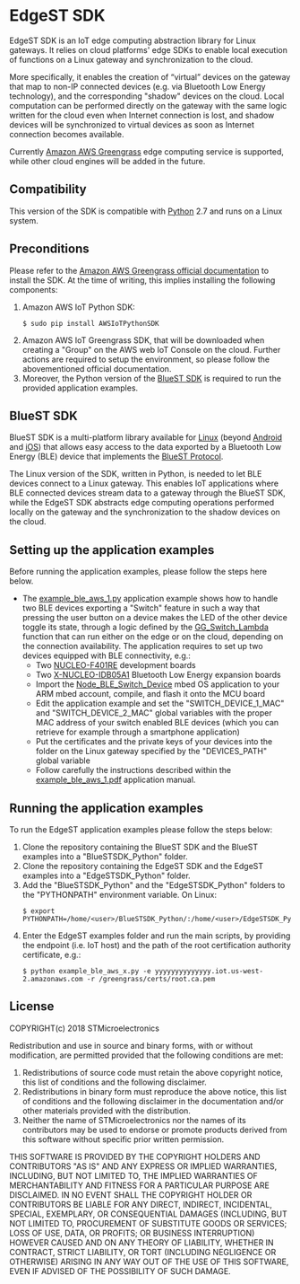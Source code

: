 # EdgeST SDK

EdgeST SDK is an IoT edge computing abstraction library for Linux gateways. It relies on cloud platforms' edge SDKs to enable local execution of functions on a Linux gateway and synchronization to the cloud.

More specifically, it enables the creation of “virtual” devices on the gateway that map to non-IP connected devices (e.g. via Bluetooth Low Energy technology), and the corresponding "shadow" devices on the cloud. Local computation can be performed directly on the gateway with the same logic written for the cloud even when Internet connection is lost, and shadow devices will be synchronized to virtual devices as soon as Internet connection becomes available.

Currently [Amazon AWS Greengrass](https://aws.amazon.com/it/greengrass/) edge computing service is supported, while other cloud engines will be added in the future.


## Compatibility
This version of the SDK is compatible with [Python](https://www.python.org/) 2.7 and runs on a Linux system.


## Preconditions
Please refer to the [Amazon AWS Greengrass official documentation](https://docs.aws.amazon.com/greengrass/latest/developerguide/what-is-gg.html) to install the SDK. At the time of writing, this implies installing the following components:
 1. Amazon AWS IoT Python SDK:
    ```Shell
    $ sudo pip install AWSIoTPythonSDK
    ```
 2. Amazon AWS IoT Greengrass SDK, that will be downloaded when creating a "Group" on the AWS web IoT Console on the cloud. Further actions are required to setup the environment, so please follow the abovementioned official documentation.
 3. Moreover, the Python version of the [BlueST SDK](https://github.com/STMicroelectronics-CentralLabs/EdgeSTSDK_Python#bluest-sdk) is required to run the provided application examples.


## BlueST SDK
BlueST SDK is a multi-platform library available for [Linux](https://github.com/STMicroelectronics-CentralLabs/BlueSTSDK_Python) (beyond [Android](https://github.com/STMicroelectronics-CentralLabs/BlueSTSDK_Android) and [iOS](https://github.com/STMicroelectronics-CentralLabs/BlueSTSDK_iOS)) that allows easy access to the data exported by a Bluetooth Low Energy (BLE) device that implements the [BlueST Protocol](https://github.com/STMicroelectronics-CentralLabs/BlueSTSDK_Python#bluest-protocol).

The Linux version of the SDK, written in Python, is needed to let BLE devices connect to a Linux gateway. This enables IoT applications where BLE connected devices stream data to a gateway through the BlueST SDK, while the EdgeST SDK abstracts edge computing operations performed locally on the gateway and the synchronization to the shadow devices on the cloud.


## Setting up the application examples
Before running the application examples, please follow the steps here below.
 * The [example_ble_aws_1.py](https://github.com/STMicroelectronics-CentralLabs/EdgeSTSDK_Python/blob/master/edge_st_examples/aws/example_ble_aws_1.py) application example shows how to handle two BLE devices exporting a "Switch" feature in such a way that pressing the user button on a device makes the LED of the other device toggle its state, through a logic defined by the [GG_Switch_Lambda](https://github.com/STMicroelectronics-CentralLabs/EdgeSTSDK_Python/blob/master/edge_st_examples/aws/GG_Switch_Lambda.py) function that can run either on the edge or on the cloud, depending on the connection availability. The application requires to set up two devices equipped with BLE connectivity, e.g.:
   * Two [NUCLEO-F401RE](http://www.st.com/content/st_com/en/products/evaluation-tools/product-evaluation-tools/mcu-eval-tools/stm32-mcu-eval-tools/stm32-mcu-nucleo/nucleo-f401re.html) development boards
   * Two [X-NUCLEO-IDB05A1](http://www.st.com/content/st_com/en/products/ecosystems/stm32-open-development-environment/stm32-nucleo-expansion-boards/stm32-ode-connect-hw/x-nucleo-idb05a1.html) Bluetooth Low Energy expansion boards
   * Import the [Node_BLE_Switch_Device](https://os.mbed.com/teams/ST/code/Node_BLE_Switch_Device/) mbed OS application to your ARM mbed account, compile, and flash it onto the MCU board
   * Edit the application example and set the "SWITCH_DEVICE_1_MAC" and "SWITCH_DEVICE_2_MAC" global variables with the proper MAC address of your switch enabled BLE devices (which you can retrieve for example through a smartphone application)
   * Put the certificates and the private keys of your devices into the folder on the Linux gateway specified by the "DEVICES_PATH" global variable
   * Follow carefully the instructions described within the [example_ble_aws_1.pdf](https://github.com/STMicroelectronics-CentralLabs/EdgeSTSDK_Python/blob/master/edge_st_examples/aws/example_ble_aws_1.pdf) application manual.


## Running the application examples
To run the EdgeST application examples please follow the steps below:
 1. Clone the repository containing the BlueST SDK and the BlueST examples into a "BlueSTSDK_Python" folder.
 2. Clone the repository containing the EdgeST SDK and the EdgeST examples into a "EdgeSTSDK_Python" folder.
 3. Add the "BlueSTSDK_Python" and the "EdgeSTSDK_Python" folders to the "PYTHONPATH" environment variable. On Linux:
    ```Shell
    $ export PYTHONPATH=/home/<user>/BlueSTSDK_Python/:/home/<user>/EdgeSTSDK_Python/
    ```
 4. Enter the EdgeST examples folder and run the main scripts, by providing the endpoint (i.e. IoT host) and the path of the root certification authority certificate, e.g.:
    ```Shell
    $ python example_ble_aws_x.py -e yyyyyyyyyyyyyy.iot.us-west-2.amazonaws.com -r /greengrass/certs/root.ca.pem
    ```


## License
COPYRIGHT(c) 2018 STMicroelectronics

Redistribution and use in source and binary forms, with or without
modification, are permitted provided that the following conditions are met:
  1. Redistributions of source code must retain the above copyright notice,
     this list of conditions and the following disclaimer.
  2. Redistributions in binary form must reproduce the above 
     notice, this list of conditions and the following disclaimer in the
     documentation and/or other materials provided with the distribution.
  3. Neither the name of STMicroelectronics nor the names of its
     contributors may be used to endorse or promote products derived from
     this software without specific prior written permission.

THIS SOFTWARE IS PROVIDED BY THE COPYRIGHT HOLDERS AND CONTRIBUTORS "AS IS"
AND ANY EXPRESS OR IMPLIED WARRANTIES, INCLUDING, BUT NOT LIMITED TO, THE
IMPLIED WARRANTIES OF MERCHANTABILITY AND FITNESS FOR A PARTICULAR PURPOSE
ARE DISCLAIMED. IN NO EVENT SHALL THE COPYRIGHT HOLDER OR CONTRIBUTORS BE
LIABLE FOR ANY DIRECT, INDIRECT, INCIDENTAL, SPECIAL, EXEMPLARY, OR
CONSEQUENTIAL DAMAGES (INCLUDING, BUT NOT LIMITED TO, PROCUREMENT OF
SUBSTITUTE GOODS OR SERVICES; LOSS OF USE, DATA, OR PROFITS; OR BUSINESS
INTERRUPTION) HOWEVER CAUSED AND ON ANY THEORY OF LIABILITY, WHETHER IN
CONTRACT, STRICT LIABILITY, OR TORT (INCLUDING NEGLIGENCE OR OTHERWISE)
ARISING IN ANY WAY OUT OF THE USE OF THIS SOFTWARE, EVEN IF ADVISED OF THE
POSSIBILITY OF SUCH DAMAGE.
